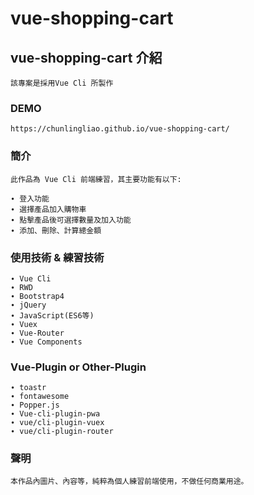 # vue-shopping-cart

## vue-shopping-cart 介紹
```
該專案是採用Vue Cli 所製作
```

### DEMO
```
https://chunlingliao.github.io/vue-shopping-cart/
```

### 簡介
```
此作品為 Vue Cli 前端練習，其主要功能有以下:

∙ 登入功能
∙ 選擇產品加入購物車
∙ 點擊產品後可選擇數量及加入功能
∙ 添加、刪除、計算總金額
```

### 使用技術 & 練習技術
```
∙ Vue Cli
∙ RWD
∙ Bootstrap4
∙ jQuery
∙ JavaScript(ES6等)
∙ Vuex
∙ Vue-Router
∙ Vue Components
```

### Vue-Plugin or Other-Plugin
```
∙ toastr
∙ fontawesome
∙ Popper.js
∙ Vue-cli-plugin-pwa
∙ vue/cli-plugin-vuex
∙ vue/cli-plugin-router
```

### 聲明
```
本作品內圖片、內容等，純粹為個人練習前端使用，不做任何商業用途。
```
